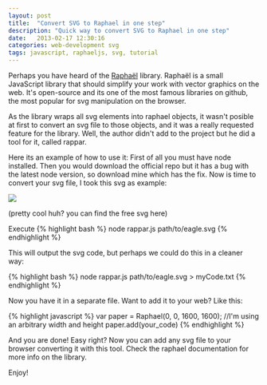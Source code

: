 ```yaml
---
layout: post
title:  "Convert SVG to Raphael in one step"
description: "Quick way to convert SVG to Raphael in one step"
date:   2013-02-17 12:30:16
categories: web-development svg
tags: javascript, raphaeljs, svg, tutorial
---
```


Perhaps you have heard of the [Raphaël](raphaeljs.com) library. Raphaël is a small JavaScript library that should simplify your work with vector graphics on the web. It's open-source and its one of the most famous libraries on github, the most popular for svg manipulation on the browser.

As the library wraps all svg elements into raphael objects, it wasn't posible at first to convert an svg file to those objects, and it was a really requested feature for the library.
Well, the author didn't add to the project but he did a tool for it, called rappar.

Here its an example of how to use it:
First of all you must have node installed.
Then you would download the official repo but it has a bug with the latest node version, so download mine which has the fix.
Now is time to convert your svg file, I took this svg as example:

<img src="/blog/images/eagle.jpg"/>

(pretty cool huh? you can find the free svg here)

Execute
{% highlight bash %}
node rappar.js path/to/eagle.svg
{% endhighlight %}

This will output the svg code, but perhaps we could do this in a cleaner way:

{% highlight bash %}
node rappar.js path/to/eagle.svg > myCode.txt
{% endhighlight %}

Now you have it in a separate file. Want to add it to your web? Like this:

{% highlight javascript %}
var paper = Raphael(0, 0, 1600, 1600); //I'm using an arbitrary width and height
paper.add(your_code)
{% endhighlight %}

And you are done! Easy right? Now you can add any svg file to your browser converting it with this tool. Check the raphael documentation for more info on the library.

Enjoy!